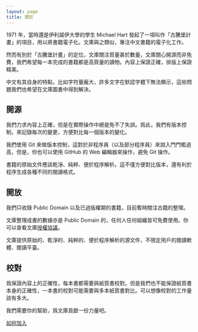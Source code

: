 ```yaml
---
layout: page
title: 關於
---
```


1971 年，當時還是伊利諾伊大學的學生 Michael Hart 發起了一項叫作「古騰堡計畫」的項目，用以將書籍電子化。文庫與之類似，專注中文書籍的電子化工作。

然而有別於「古騰堡計畫」的定位，文庫關注質量甚於數量，文庫關心開源而非免費，我們希望每一本完成的書籍都是高質量的讀物。內容上保證正確，排版上保證精美。

中文有其自身的特點，比如字符量龐大，許多文字在默認字體下無法顯示，這些問題我們也希望在文庫圖書中得到解決。

## 開源

我們力求內容上正確，但是在實際操作中總是免不了失誤。爲此，我們有版本控制，來記錄每次的變更，方便對比每一個版本的變化。

我們使用 Git 來做版本控制，這對於非程序員（以及部分程序員）來說入門門檻過高，但是，你也可以使用 GitHub 的 Web 編輯器來操作，避免 Git 操作。

書籍的原始文件應該乾淨、純粹、便於程序解析。這不僅方便對比版本，還有利於程序生成各種不同的閱讀格式。

## 開放

我們只收錄 Public Domain 以及已過版權期的書籍，目前暫時關注古籍的整理。

文庫整理成書的數據亦是 Public Domain 的，任何人任何組織皆可免費使用。你可以查看文庫[授權協議](/LICENSE.txt)。

文庫提供原始的、乾淨的、純粹的、便於程序解析的源文件，不限定用戶的閱讀軟體、閱讀平臺。

## 校對

爲保證內容上的正確性，每本書都需要與紙質書校對。但是我們也不能保證紙質書本身的正確性，一本書的校對可能需要與多本紙質書對比。可以想像校對的工作量該有多大。

我們需要你的幫助，爲文庫貢獻一份力量吧。

<div class="button"><a href="/help">如何加入</a></div>
